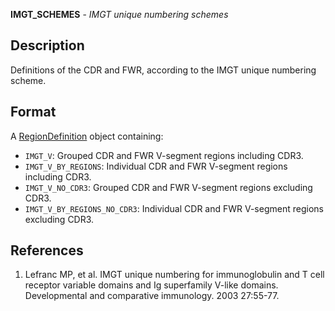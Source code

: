 





**IMGT_SCHEMES** - *IMGT unique numbering schemes*

Description
--------------------

Definitions of the CDR and FWR, according to the IMGT unique numbering scheme.



Format
-------------------
A [RegionDefinition](RegionDefinition-class.md) object containing:

+ `IMGT_V`:                     Grouped CDR and FWR V-segment regions including CDR3.
+ `IMGT_V_BY_REGIONS`:          Individual CDR and FWR V-segment regions including CDR3.
+ `IMGT_V_NO_CDR3`:             Grouped CDR and FWR V-segment regions excluding CDR3.
+ `IMGT_V_BY_REGIONS_NO_CDR3`:  Individual CDR and FWR V-segment regions excluding CDR3.

References
-------------------


1. Lefranc MP, et al. IMGT unique numbering for immunoglobulin and T cell 
receptor variable domains and Ig superfamily V-like domains. 
Developmental and comparative immunology. 2003 27:55-77.






